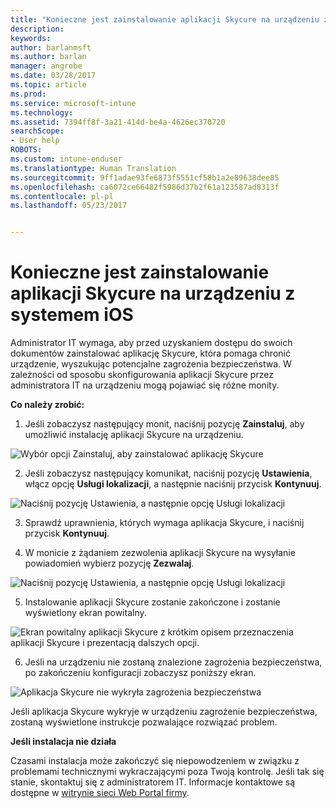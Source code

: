 ```yaml
---
title: "Konieczne jest zainstalowanie aplikacji Skycure na urządzeniu z systemem iOS | Microsoft Docs"
description: 
keywords: 
author: barlanmsft
ms.author: barlan
manager: angrobe
ms.date: 03/28/2017
ms.topic: article
ms.prod: 
ms.service: microsoft-intune
ms.technology: 
ms.assetid: 7394ff8f-3a21-414d-be4a-4626ec370720
searchScope:
- User help
ROBOTS: 
ms.custom: intune-enduser
ms.translationtype: Human Translation
ms.sourcegitcommit: 9ff1adae93fe6873f5551cf58b1a2e89638dee85
ms.openlocfilehash: ca6072ce66482f5986d37b2f61a123587ad8313f
ms.contentlocale: pl-pl
ms.lasthandoff: 05/23/2017


---
```


# <a name="you-need-to-install-skycure-on-your-ios-device"></a>Konieczne jest zainstalowanie aplikacji Skycure na urządzeniu z systemem iOS

Administrator IT wymaga, aby przed uzyskaniem dostępu do swoich dokumentów zainstalować aplikację Skycure, która pomaga chronić urządzenie, wyszukując potencjalne zagrożenia bezpieczeństwa. W zależności od sposobu skonfigurowania aplikacji Skycure przez administratora IT na urządzeniu mogą pojawiać się różne monity.

**Co należy zrobić:**

1.    Jeśli zobaczysz następujący monit, naciśnij pozycję **Zainstaluj**, aby umożliwić instalację aplikacji Skycure na urządzeniu.

  ![Wybór opcji Zainstaluj, aby zainstalować aplikację Skycure](./media/ios-mtd-install-app-request.png)

2. Jeśli zobaczysz następujący komunikat, naciśnij pozycję **Ustawienia**, włącz opcję **Usługi lokalizacji**, a następnie naciśnij przycisk **Kontynuuj**.

  ![Naciśnij pozycję Ustawienia, a następnie opcję Usługi lokalizacji](./media/ios-skycure-allow-location-services.png)

3. Sprawdź uprawnienia, których wymaga aplikacja Skycure, i naciśnij przycisk **Kontynuuj**.

4. W monicie z żądaniem zezwolenia aplikacji Skycure na wysyłanie powiadomień wybierz pozycję **Zezwalaj**.

  ![Naciśnij pozycję Ustawienia, a następnie opcję Usługi lokalizacji](./media/ios-skycure-allow-notifications.png)

5. Instalowanie aplikacji Skycure zostanie zakończone i zostanie wyświetlony ekran powitalny.

  ![Ekran powitalny aplikacji Skycure z krótkim opisem przeznaczenia aplikacji Skycure i prezentacją dalszych opcji.](./media/ios-skycure-welcome-screen.png)

6. Jeśli na urządzeniu nie zostaną znalezione zagrożenia bezpieczeństwa, po zakończeniu konfiguracji zobaczysz poniższy ekran.

  ![Aplikacja Skycure nie wykryła zagrożenia bezpieczeństwa](./media/ios-skycure-no-threats-found.png)

Jeśli aplikacja Skycure wykryje w urządzeniu zagrożenie bezpieczeństwa, zostaną wyświetlone instrukcje pozwalające rozwiązać problem.

**Jeśli instalacja nie działa**

Czasami instalacja może zakończyć się niepowodzeniem w związku z problemami technicznymi wykraczającymi poza Twoją kontrolę. Jeśli tak się stanie, skontaktuj się z administratorem IT. Informacje kontaktowe są dostępne w [witrynie sieci Web Portal firmy](http://portal.manage.microsoft.com).

